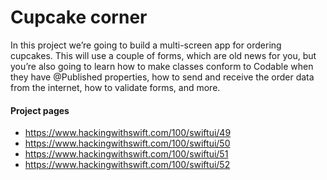 # Cupcake corner
In this project we’re going to build a multi-screen app for ordering cupcakes. This will use a couple of forms, which are old news for you, but you’re also going to learn how to make classes conform to Codable when they have @Published properties, how to send and receive the order data from the internet, how to validate forms, and more.

#### Project pages
- https://www.hackingwithswift.com/100/swiftui/49
- https://www.hackingwithswift.com/100/swiftui/50
- https://www.hackingwithswift.com/100/swiftui/51
- https://www.hackingwithswift.com/100/swiftui/52